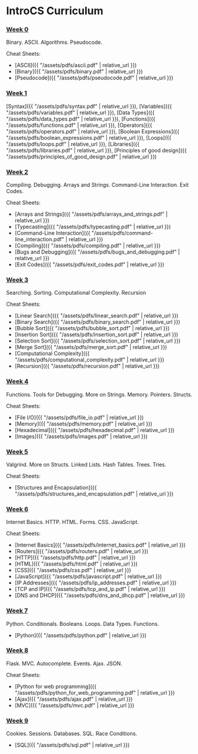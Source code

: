# IntroCS Curriculum

### [Week 0](0)

Binary. ASCII. Algorithms. Pseudocode.

Cheat Sheets: 
* [ASCII]({{ "/assets/pdfs/ascii.pdf" | relative_url }})
* [Binary]({{ "/assets/pdfs/binary.pdf" | relative_url }})
* [Pseudocode]({{ "/assets/pdfs/pseudocode.pdf" | relative_url }})

### [Week 1](1)

[Syntax]({{ "/assets/pdfs/syntax.pdf" | relative_url }}), 
[Variables]({{ "/assets/pdfs/variables.pdf" | relative_url }}), 
[Data Types]({{ "/assets/pdfs/data_types.pdf" | relative_url }}), 
[Functions]({{ "/assets/pdfs/functions.pdf" | relative_url }}), 
[Operators]({{ "/assets/pdfs/operators.pdf" | relative_url }}), 
[Boolean Expressions]({{ "/assets/pdfs/boolean_expressions.pdf" | relative_url }}), 
[Loops]({{ "/assets/pdfs/loops.pdf" | relative_url }}), 
[Libraries]({{ "/assets/pdfs/libraries.pdf" | relative_url }}), 
[Principles of good design]({{ "/assets/pdfs/principles_of_good_design.pdf" | relative_url }})

### [Week 2](2)

Compiling. Debugging. Arrays and Strings. Command-Line Interaction. Exit Codes. 

Cheat Sheets:
* [Arrays and Strings]({{ "/assets/pdfs/arrays_and_strings.pdf" | relative_url }})
* [Typecasting]({{ "/assets/pdfs/typecasting.pdf" | relative_url }})
* [Command-Line Interaction]({{ "/assets/pdfs/command-line_interaction.pdf" | relative_url }})
* [Compiling]({{ "/assets/pdfs/compiling.pdf" | relative_url }})
* [Bugs and Debugging]({{ "/assets/pdfs/bugs_and_debugging.pdf" | relative_url }})
* [Exit Codes]({{ "/assets/pdfs/exit_codes.pdf" | relative_url }})

### [Week 3](3)

Searching. Sorting. Computational Complexity. Recursion

Cheat Sheets:
* [Linear Search]({{ "/assets/pdfs/linear_search.pdf" | relative_url }})
* [Binary Search]({{ "/assets/pdfs/binary_search.pdf" | relative_url }})
* [Bubble Sort]({{ "/assets/pdfs/bubble_sort.pdf" | relative_url }})
* [Insertion Sort]({{ "/assets/pdfs/insertion_sort.pdf" | relative_url }})
* [Selection Sort]({{ "/assets/pdfs/selection_sort.pdf" | relative_url }})
* [Merge Sort]({{ "/assets/pdfs/merge_sort.pdf" | relative_url }})
* [Computational Complexity]({{ "/assets/pdfs/computational_complexity.pdf" | relative_url }})
* [Recursion]({{ "/assets/pdfs/recursion.pdf" | relative_url }})

### [Week 4](4)

Functions. Tools for Debugging. More on Strings. Memory. Pointers. Structs.

Cheat Sheets:
* [File I/O]({{ "/assets/pdfs/file_io.pdf" | relative_url }})
* [Memory]({{ "/assets/pdfs/memory.pdf" | relative_url }})
* [Hexadecimal]({{ "/assets/pdfs/hexadecimal.pdf" | relative_url }})
* [Images]({{ "/assets/pdfs/images.pdf" | relative_url }})

### [Week 5](5)

Valgrind. More on Structs. Linked Lists. Hash Tables. Trees. Tries.

Cheat Sheets:
* [Structures and Encapsulation]({{ "/assets/pdfs/structures_and_encapsulation.pdf" | relative_url }})

### [Week 6](6)

Internet Basics. HTTP. HTML. Forms. CSS. JavaScript.

Cheat Sheets:
* [Internet Basics]({{ "/assets/pdfs/internet_basics.pdf" | relative_url }})
* [Routers]({{ "/assets/pdfs/routers.pdf" | relative_url }})
* [HTTP]({{ "/assets/pdfs/http.pdf" | relative_url }})
* [HTML]({{ "/assets/pdfs/html.pdf" | relative_url }})
* [CSS]({{ "/assets/pdfs/css.pdf" | relative_url }})
* [JavaScript]({{ "/assets/pdfs/javascript.pdf" | relative_url }})
* [IP Addresses]({{ "/assets/pdfs/ip_addresses.pdf" | relative_url }})
* [TCP and IP]({{ "/assets/pdfs/tcp_and_ip.pdf" | relative_url }})
* [DNS and DHCP]({{ "/assets/pdfs/dns_and_dhcp.pdf" | relative_url }})

### [Week 7](7)

Python. Conditionals. Booleans. Loops. Data Types. Functions.
* [Python]({{ "/assets/pdfs/python.pdf" | relative_url }})

### [Week 8](8)

Flask. MVC. Autocomplete. Events. Ajax. JSON.

Cheat Sheets: 
* [Python for web programming]({{ "/assets/pdfs/python_for_web_programming.pdf" | relative_url }})
* [Ajax]({{ "/assets/pdfs/ajax.pdf" | relative_url }})
* [MVC]({{ "/assets/pdfs/mvc.pdf" | relative_url }})

### [Week 9](9)

Cookies. Sessions. Databases. SQL. Race Conditions.
* [SQL]({{ "/assets/pdfs/sql.pdf" | relative_url }})

<!--
### [Understanding Technology](understanding_technology)

Hardware. The Internet. Multimedia. Security.

### [Data Science](data_science)

Collecting Data. Analyzing Data.

### [Impact of Computing](impact_of_computing)

The Development Process. Scaling. Models. Simulations. The Digital Divide. Ethics and Legalities of Computing.
-->